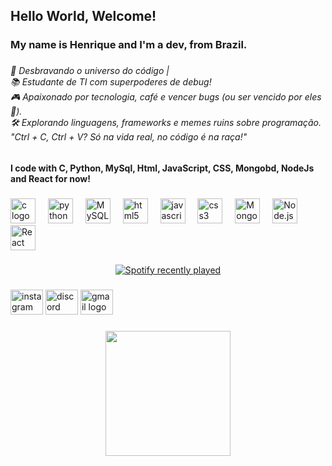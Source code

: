 <h2 align="left">Hello World, Welcome!</h2>

###

<h3 align="left">My name is Henrique and I'm a dev, from Brazil.</h3>

###

<h6 align="left">🚀 Desbravando o universo do código | <br>📚 Estudante de TI com superpoderes de debug!<br>🎮 Apaixonado por tecnologia, café e vencer bugs (ou ser vencido por eles 🤷).<br>🛠️ Explorando linguagens, frameworks e memes ruins sobre programação.<br>"Ctrl + C, Ctrl + V? Só na vida real, no código é na raça!"</h6>

###

<h4 align="left">I code with C, Python, MySql, Html, JavaScript, CSS, Mongobd, NodeJs and React for now!</h4>

###

<div align="left">
  <img src="https://cdn.jsdelivr.net/gh/devicons/devicon/icons/c/c-original.svg" height="40" alt="c logo"  />
  <img width="12" />
  <img src="https://cdn.jsdelivr.net/gh/devicons/devicon/icons/python/python-original.svg" height="40" alt="python logo"  />
  <img width="12" />
  <img src="https://cdn.jsdelivr.net/gh/devicons/devicon/icons/mysql/mysql-original.svg" height="40" alt="MySQL logo" />
  <img width="12" />
  <img src="https://cdn.jsdelivr.net/gh/devicons/devicon/icons/html5/html5-original.svg" height="40" alt="html5 logo"  />
  <img width="12" />
  <img src="https://cdn.jsdelivr.net/gh/devicons/devicon/icons/javascript/javascript-original.svg" height="40" alt="javascript logo"  />
  <img width="12" />
  <img src="https://cdn.jsdelivr.net/gh/devicons/devicon/icons/css3/css3-original.svg" height="40" alt="css3 logo"  />
  <img width="12" />
  <img src="https://cdn.jsdelivr.net/gh/devicons/devicon/icons/mongodb/mongodb-original.svg" height="40" alt="MongoDB logo" />
  <img width="12" />
  <img src="https://cdn.jsdelivr.net/gh/devicons/devicon/icons/nodejs/nodejs-original.svg" height="40" alt="Node.js logo" />
  <img width="12" />
  <img src="https://cdn.jsdelivr.net/gh/devicons/devicon/icons/react/react-original.svg" height="40" alt="React logo" />
</div>

###

<div align="center">
  <a href="https://open.spotify.com/user/ftqj91ypx0h8dnlst1h372za6">
    <img src="https://spotify-recently-played-readme.vercel.app/api?user=ftqj91ypx0h8dnlst1h372za6&count=5&unique=false" alt="Spotify recently played"  />
  </a>
</div>

###

<div align="left">
  <img src="https://raw.githubusercontent.com/maurodesouza/profile-readme-generator/master/src/assets/icons/social/instagram/default.svg" width="52" height="40" alt="instagram logo"  />
  <img src="https://raw.githubusercontent.com/maurodesouza/profile-readme-generator/master/src/assets/icons/social/discord/default.svg" width="52" height="40" alt="discord logo"  />
  <img src="https://raw.githubusercontent.com/maurodesouza/profile-readme-generator/master/src/assets/icons/social/gmail/default.svg" width="52" height="40" alt="gmail logo"  />
</div>

###

<div align="center">
  <img height="200" src="https://media1.giphy.com/media/v1.Y2lkPTc5MGI3NjExOWE2aDZ3cHZ6Z2d0azJlbGVzYmdlejZ5bGlxZTFzOWVoNDk1emR1ayZlcD12MV9pbnRlcm5hbF9naWZfYnlfaWQmY3Q9Zw/I0nfwBouIPBXBy5lXp/giphy.webp"  />
</div>

###
